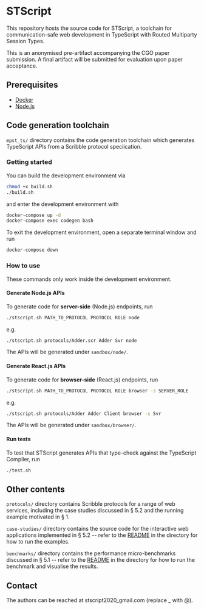 # STScript

This repository hosts the source code for STScript,
a toolchain for communication-safe web development in
TypeScript with Routed Multiparty Session Types.

This is an anonymised pre-artifact accompanying
the CGO paper submission.
A final artifact will be submitted for evaluation upon paper acceptance.

## Prerequisites

* [Docker](https://www.docker.com/)
* [Node.js](https://nodejs.org/en/)

## Code generation toolchain
`mpst_ts/` directory contains the code generation
toolchain which generates TypeScript APIs
from a Scribble protocol speciication.

### Getting started
You can build the development environment via

```bash
chmod +x build.sh
./build.sh
```

and enter the development environment with

```bash
docker-compose up -d
docker-compose exec codegen bash
```

To exit the development environment,
open a separate terminal window and run

```bash
docker-compose down
```

### How to use
These commands only work inside the development environment.

#### Generate Node.js APIs

To generate code for __server-side__ (Node.js) endpoints, run
```bash
./stscript.sh PATH_TO_PROTOCOL PROTOCOL ROLE node
```

e.g.

```bash
./stscript.sh protocols/Adder.scr Adder Svr node
```

The APIs will be generated under `sandbox/node/`.

#### Generate React.js APIs

To generate code for __browser-side__ (React.js) endpoints,
run
```bash
./stscript.sh PATH_TO_PROTOCOL PROTOCOL ROLE browser -s SERVER_ROLE
```

e.g.

```bash
./stscript.sh protocols/Adder Adder Client browser -s Svr
```

The APIs will be generated under `sandbox/browser/`.

#### Run tests
To test that STScript generates APIs that
type-check against the TypeScript Compiler, run
```bash
./test.sh
```

## Other contents
`protocols/` directory contains Scribble
protocols for a range of web services, including
the case studies discussed in § 5.2 and the
running example motivated in § 1.

`case-studies/` directory contains the source
code for the interactive web applications implemented in § 5.2 -- refer to the [README](case-studies/README.md) in the directory for how to run the examples.

`benchmarks/` directory contains the performance
micro-benchmarks discussed in § 5.1 -- refer to the [README](benchmarks/README.md)
in the directory for how to run the benchmark and
visualise the results.

## Contact
The authors can be reached at stscript2020_gmail.com (replace _ with @).
